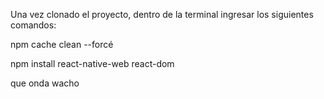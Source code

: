 Una vez clonado el proyecto, dentro de la terminal ingresar los siguientes comandos:

npm cache clean --forcé      

npm install react-native-web react-dom

que onda wacho
